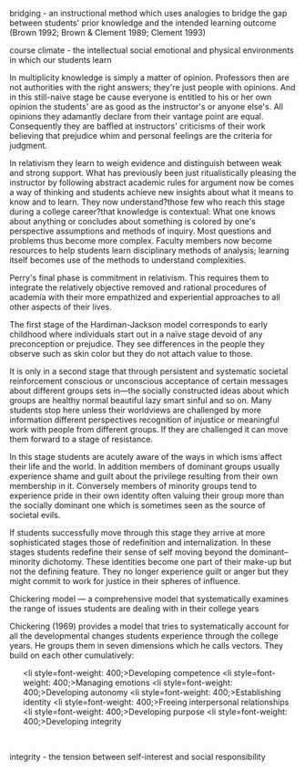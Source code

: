 bridging - an instructional method which uses analogies to bridge the gap between students' prior knowledge and the intended learning outcome (Brown 1992; Brown &amp; Clement 1989; Clement 1993)

course climate - the intellectual social emotional and physical environments in which our students learn

In multiplicity knowledge is simply a matter of opinion. Professors then are not authorities with the right answers; they're just people with opinions. And in this still-naive stage be cause everyone is entitled to his or her own opinion the students' are as good as the instructor's or anyone else's. All opinions they adamantly declare from their vantage point are equal. Consequently they are baffled at instructors' criticisms of their work believing that prejudice whim and personal feelings are the criteria for judgment.

In relativism they learn to weigh evidence and distinguish between weak and strong support. What has previously been just ritualistically pleasing the instructor by following abstract academic rules for argument now be comes a way of thinking and students achieve new insights about what it means to know and to learn. They now understand?those few who reach this stage during a college career?that knowledge is contextual: What one knows about anything or concludes about something is colored by one's perspective assumptions and methods of inquiry. Most questions and problems thus become more complex. Faculty members now become resources to help students learn disciplinary methods of analysis; learning itself becomes use of the methods to understand complexities.

Perry's final phase is commitment in relativism. This requires them to integrate the relatively objective removed and rational procedures of academia with their more empathized and experiential approaches to all other aspects of their lives.

The first stage of the Hardiman-Jackson model corresponds to early childhood where individuals start out in a naïve stage devoid of any preconception or prejudice. They see differences in the people they observe such as skin color but they do not attach value to those. 

It is only in a second stage that through persistent and systematic societal reinforcement conscious or unconscious acceptance of certain messages about different groups sets in—the socially constructed ideas about which groups are healthy normal beautiful lazy smart sinful and so on. Many students stop here unless their worldviews are challenged by more information different perspectives recognition of injustice or meaningful work with people from different groups. If they are challenged it can move them forward to a stage of resistance. 

In this stage students are acutely aware of the ways in which isms affect their life and the world. In addition members of dominant groups usually experience shame and guilt about the privilege resulting from their own membership in it. Conversely members of minority groups tend to experience pride in their own identity often valuing their group more than the socially dominant one which is sometimes seen as the source of societal evils.

If students successfully move through this stage they arrive at more sophisticated stages those of redefinition and internalization. In these stages students redefine their sense of self moving beyond the dominant–minority dichotomy. These identities become one part of their make-up but not the defining feature. They no longer experience guilt or anger but they might commit to work for justice in their spheres of influence.

Chickering model — a comprehensive model that systematically examines the range of issues students are dealing with in their college years

Chickering (1969) provides a model that tries to systematically account for all the developmental changes students experience through the college years. He groups them in seven dimensions which he calls vectors. They build on each other cumulatively: </p>  <ul>  <li style=font-weight: 400;>Developing competence</li>  <li style=font-weight: 400;>Managing emotions</li>  <li style=font-weight: 400;>Developing autonomy</li>  <li style=font-weight: 400;>Establishing identity</li>  <li style=font-weight: 400;>Freeing interpersonal relationships</li>  <li style=font-weight: 400;>Developing purpose</li>  <li style=font-weight: 400;>Developing integrity</li>  </ul>  <p> </p>  <p>integrity - the tension between self-interest and social responsibility